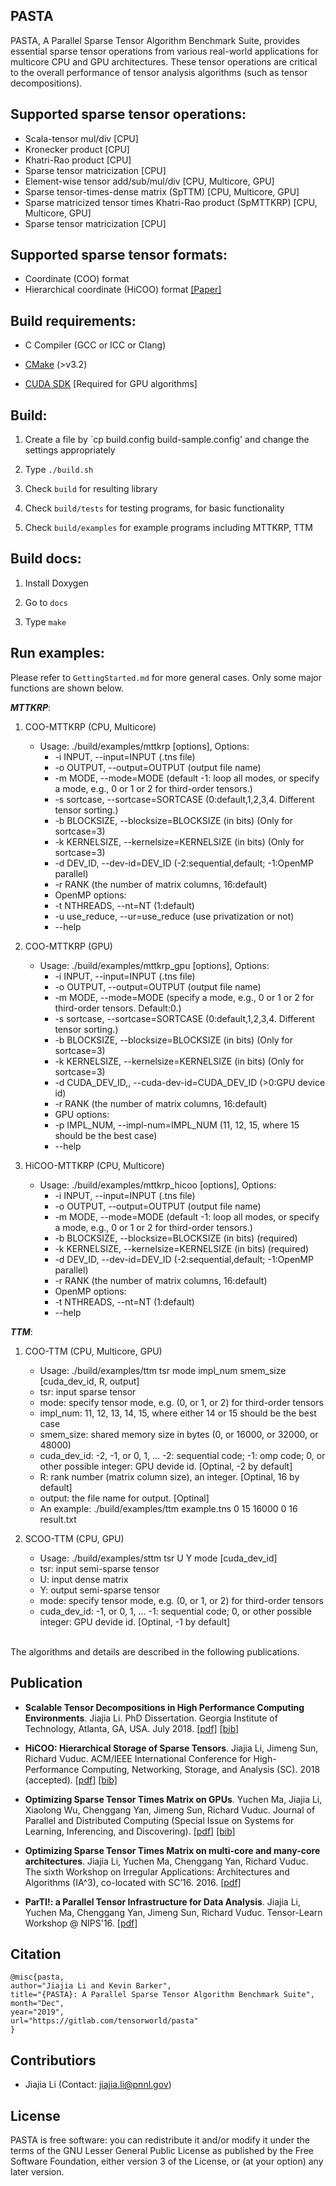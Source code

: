 PASTA
------

PASTA, A Parallel Sparse Tensor Algorithm Benchmark Suite, provides essential sparse tensor operations from various real-world applications for multicore CPU and GPU architectures. These tensor operations are critical to the overall performance of tensor analysis algorithms (such as tensor decompositions). 


## Supported sparse tensor operations:

* Scala-tensor mul/div [CPU]
* Kronecker product [CPU]
* Khatri-Rao product [CPU]
* Sparse tensor matricization [CPU]
* Element-wise tensor add/sub/mul/div [CPU, Multicore, GPU]
* Sparse tensor-times-dense matrix (SpTTM) [CPU, Multicore, GPU]
* Sparse matricized tensor times Khatri-Rao product (SpMTTKRP) [CPU, Multicore, GPU]
* Sparse tensor matricization [CPU]


## Supported sparse tensor formats:

* Coordinate (COO) format
* Hierarchical coordinate (HiCOO) format [[Paper]](http://fruitfly1026.github.io/static/files/sc18-li.pdf)


## Build requirements:

- C Compiler (GCC or ICC or Clang)

- [CMake](https://cmake.org) (>v3.2)

- [CUDA SDK](https://developer.nvidia.com/cuda-downloads) [Required for GPU algorithms]


## Build:

1. Create a file by `cp build.config build-sample.config' and change the settings appropriately

2. Type `./build.sh`

3. Check `build` for resulting library

4. Check `build/tests` for testing programs, for basic functionality

5. Check `build/examples` for example programs including MTTKRP, TTM
    

## Build docs:

1. Install Doxygen

2. Go to `docs`

3. Type `make`


## Run examples:

Please refer to `GettingStarted.md` for more general cases. Only some major functions are shown below.

**_MTTKRP_**: 
1. COO-MTTKRP (CPU, Multicore)

    * Usage: ./build/examples/mttkrp [options], Options:
      * -i INPUT, --input=INPUT (.tns file)
      * -o OUTPUT, --output=OUTPUT (output file name)
      * -m MODE, --mode=MODE (default -1: loop all modes, or specify a mode, e.g., 0 or 1 or 2 for third-order tensors.)
      * -s sortcase, --sortcase=SORTCASE (0:default,1,2,3,4. Different tensor sorting.)
      * -b BLOCKSIZE, --blocksize=BLOCKSIZE (in bits) (Only for sortcase=3)
      * -k KERNELSIZE, --kernelsize=KERNELSIZE (in bits) (Only for sortcase=3)
      * -d DEV_ID, --dev-id=DEV_ID (-2:sequential,default; -1:OpenMP parallel)
      * -r RANK (the number of matrix columns, 16:default)
      * OpenMP options: 
      * -t NTHREADS, --nt=NT (1:default)
      * -u use_reduce, --ur=use_reduce (use privatization or not)
      * --help

<!---
    tsr mode impl_num [cuda_dev_id, R, output]
    * tsr: input sparse tensor
    * mode: specify tensor mode, e.g. (0, or 1, or 2) for third-order tensors
    * impl_num: 11, 12, 15, where 15 should be the best case
    * cuda_dev_id: -2, -1, or 0, 1, -2: sequential code; -1: omp code; 0, or other possible integer: GPU devide id. [Optinal, -2 by default]
    * R: rank number (matrix column size), an integer. [Optinal, 16 by default]
    * output: the file name for output. [Optinal]
    * An example: ./build/examples/mttkrp example.tns 0 15 0 16 result.txt
--->

2. COO-MTTKRP (GPU)

    * Usage: ./build/examples/mttkrp_gpu [options], Options:
      * -i INPUT, --input=INPUT (.tns file)
      * -o OUTPUT, --output=OUTPUT (output file name)
      * -m MODE, --mode=MODE (specify a mode, e.g., 0 or 1 or 2 for third-order tensors. Default:0.)
      * -s sortcase, --sortcase=SORTCASE (0:default,1,2,3,4. Different tensor sorting.)
      * -b BLOCKSIZE, --blocksize=BLOCKSIZE (in bits) (Only for sortcase=3)
      * -k KERNELSIZE, --kernelsize=KERNELSIZE (in bits) (Only for sortcase=3)
      * -d CUDA_DEV_ID,, --cuda-dev-id=CUDA_DEV_ID (>0:GPU device id)
      * -r RANK (the number of matrix columns, 16:default)
      * GPU options: 
      * -p IMPL_NUM, --impl-num=IMPL_NUM (11, 12, 15, where 15 should be the best case)
      * --help


3. HiCOO-MTTKRP (CPU, Multicore)

    * Usage: ./build/examples/mttkrp_hicoo [options], Options:
      * -i INPUT, --input=INPUT (.tns file)
      * -o OUTPUT, --output=OUTPUT (output file name)
      * -m MODE, --mode=MODE (default -1: loop all modes, or specify a mode, e.g., 0 or 1 or 2 for third-order tensors.)
      * -b BLOCKSIZE, --blocksize=BLOCKSIZE (in bits) (required)
      * -k KERNELSIZE, --kernelsize=KERNELSIZE (in bits) (required)
      * -d DEV_ID, --dev-id=DEV_ID (-2:sequential,default; -1:OpenMP parallel)
      * -r RANK (the number of matrix columns, 16:default)
      * OpenMP options: 
      * -t NTHREADS, --nt=NT (1:default)
      * --help

    
**_TTM_**: 
1. COO-TTM (CPU, Multicore, GPU)

    * Usage: ./build/examples/ttm tsr mode impl_num smem_size [cuda_dev_id, R, output]
    * tsr: input sparse tensor
    * mode: specify tensor mode, e.g. (0, or 1, or 2) for third-order tensors
    * impl_num: 11, 12, 13, 14, 15, where either 14 or 15 should be the best case
    * smem_size: shared memory size in bytes (0, or 16000, or 32000, or 48000) 
    * cuda_dev_id: -2, -1, or 0, 1, ... -2: sequential code; -1: omp code; 0, or other possible integer: GPU devide id. [Optinal, -2 by default]
    * R: rank number (matrix column size), an integer. [Optinal, 16 by default]
    * output: the file name for output. [Optinal]
    * An example: ./build/examples/ttm example.tns 0 15 16000 0 16 result.txt

2. SCOO-TTM (CPU, GPU)

    * Usage: ./build/examples/sttm tsr U Y mode [cuda_dev_id]
    * tsr: input semi-sparse tensor
    * U: input dense matrix
    * Y: output semi-sparse tensor
    * mode: specify tensor mode, e.g. (0, or 1, or 2) for third-order tensors
    * cuda_dev_id: -1, or 0, 1, ... -1: sequential code; 0, or other possible integer: GPU devide id. [Optinal, -1 by default]


<br/>The algorithms and details are described in the following publications.

## Publication
* **Scalable Tensor Decompositions in High Performance Computing Environments**. Jiajia Li. PhD Dissertation. Georgia Institute of Technology, Atlanta, GA, USA. July 2018. [[pdf]](http://fruitfly1026.github.io/static/files/LI-DISSERTATION-2018.pdf) [[bib]](http://fruitfly1026.github.io/static/files/LI-DISSERTATION-2018-bib.txt) 

* **HiCOO: Hierarchical Storage of Sparse Tensors**. Jiajia Li, Jimeng Sun, Richard Vuduc. ACM/IEEE International Conference for High-Performance Computing, Networking, Storage, and Analysis (SC). 2018 (accepted). [[pdf]](http://fruitfly1026.github.io/static/files/sc18-li.pdf) [[bib]](http://fruitfly1026.github.io/static/files/sc18-li-bib.txt)

* **Optimizing Sparse Tensor Times Matrix on GPUs**. Yuchen Ma, Jiajia Li, Xiaolong Wu, Chenggang Yan, Jimeng Sun, Richard Vuduc. Journal of Parallel and Distributed Computing (Special Issue on Systems for Learning, Inferencing, and Discovering). [[pdf]](http://fruitfly1026.github.io/static/files/jpdc-ma.pdf) [[bib]](http://fruitfly1026.github.io/static/files/jpdc-ma-bib.txt) 

* **Optimizing Sparse Tensor Times Matrix on multi-core and many-core architectures**. Jiajia Li, Yuchen Ma, Chenggang Yan, Richard Vuduc. The sixth Workshop on Irregular Applications: Architectures and Algorithms (IA^3), co-located with SC’16. 2016. [[pdf]](http://fruitfly1026.github.io/static/files/sc16-ia3.pdf)

* **ParTI!: a Parallel Tensor Infrastructure for Data Analysis**. Jiajia Li, Yuchen Ma, Chenggang Yan, Jimeng Sun, Richard Vuduc. Tensor-Learn Workshop @ NIPS'16. [[pdf]](http://fruitfly1026.github.io/static/files/nips16-tensorlearn.pdf)

## Citation
```
@misc{pasta,
author="Jiajia Li and Kevin Barker",
title="{PASTA}: A Parallel Sparse Tensor Algorithm Benchmark Suite",
month="Dec",
year="2019",
url="https://gitlab.com/tensorworld/pasta"
}
```

## Contributiors

* Jiajia Li (Contact: jiajia.li@pnnl.gov)

## License

PASTA is free software: you can redistribute it and/or modify it under the terms of the GNU Lesser General Public License as published by the Free Software Foundation, either version 3 of the License, or (at your option) any later version.
